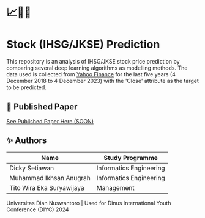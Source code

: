 # 📈💸🔎
# Stock (IHSG/JKSE) Prediction

This repository is an analysis of IHSG/JKSE stock price prediction by comparing several deep learning algorithms as modelling methods. The data used is collected from [Yahoo Finance](https://finance.yahoo.com/quote/%5EJKSE/history?p=%5EJKSE&guccounter=1) for the last five years (4 December 2018 to 4 December 2023) with the 'Close' attribute as the target to be predicted.

## 📙 Published Paper

[See Published Paper Here (SOON)](https://)

## ✨ Authors

|              Name              |     Study Programme     | 
| ------------------------------ | ----------------------- |
| Dicky Setiawan                 | Informatics Engineering | 
| Muhammad Ikhsan Anugrah        | Informatics Engineering | 
| Tito Wira Eka Suryawijaya      | Management              | 

Universitas Dian Nuswantoro | Used for Dinus International Youth Conference (DIYC) 2024
